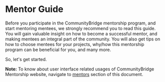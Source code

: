 # Mentor Guide

Before you participate in the CommunityBridge mentorship program, and start mentoring mentees, we strongly recommend you to read this guide. You will gain valuable insight on how to become a successful mentor, and making mentees an integral part of the community. You will also get tips on how to choose mentees for your projects, why/how this mentorship program can be beneficial for you, and many more.

So, let's get started.

**Note:** To know about user interface related usages of CommunityBridge Mentorship website, navigate to [mentors](mentors/) section of this document.

